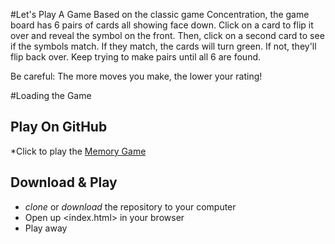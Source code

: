 #Let's Play A Game
Based on the classic game Concentration, the game board has 6 pairs of cards all showing face down. 
Click on a card to flip it over and reveal the symbol on the front. Then, click on a second card to see if the symbols match. If they match, the cards will turn green. If not, they'll flip back over. Keep trying to make pairs until all 6 are found.  

Be careful: The more moves you make, the lower your rating! 



#Loading the Game
## Play On GitHub
*Click to play the [Memory Game](https://cerita.github.io/fend-memory-game/)

## Download & Play
* *clone* or *download* the repository to your computer
* Open up <index.html> in your browser
* Play away

